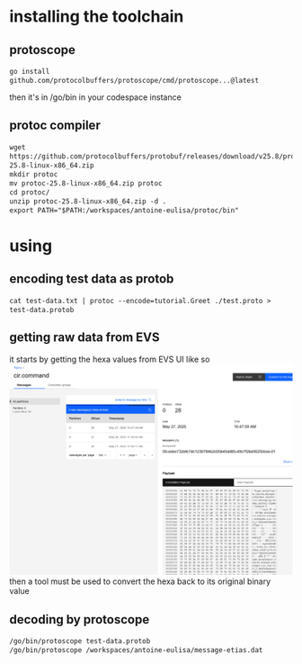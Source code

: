 # installing the toolchain

## protoscope
````
go install github.com/protocolbuffers/protoscope/cmd/protoscope...@latest
````

then it's in /go/bin in your codespace instance

## protoc compiler

````
wget https://github.com/protocolbuffers/protobuf/releases/download/v25.8/protoc-25.8-linux-x86_64.zip
mkdir protoc
mv protoc-25.8-linux-x86_64.zip protoc
cd protoc/
unzip protoc-25.8-linux-x86_64.zip -d .
export PATH="$PATH:/workspaces/antoine-eulisa/protoc/bin"
````

# using

## encoding test data as protob
````
cat test-data.txt | protoc --encode=tutorial.Greet ./test.proto > test-data.protob
````

## getting raw data from EVS

it starts by getting the hexa values from EVS UI like so ![EVS screen](evs_get_raw.png)
then a tool must be used to convert the hexa back to its original binary value


## decoding by protoscope
````
/go/bin/protoscope test-data.protob 
/go/bin/protoscope /workspaces/antoine-eulisa/message-etias.dat 
````
